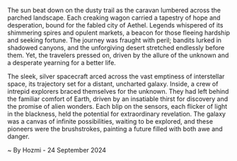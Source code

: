 
The sun beat down on the dusty trail as the caravan lumbered across the parched landscape.  Each creaking wagon carried a tapestry of hope and desperation, bound for the fabled city of Aethel. Legends whispered of its shimmering spires and opulent markets, a beacon for those fleeing hardship and seeking fortune. The journey was fraught with peril; bandits lurked in shadowed canyons, and the unforgiving desert stretched endlessly before them. Yet, the travelers pressed on, driven by the allure of the unknown and a desperate yearning for a better life. 

The sleek, silver spacecraft arced across the vast emptiness of interstellar space, its trajectory set for a distant, uncharted galaxy. Inside, a crew of intrepid explorers braced themselves for the unknown. They had left behind the familiar comfort of Earth, driven by an insatiable thirst for discovery and the promise of alien wonders. Each blip on the sensors, each flicker of light in the blackness, held the potential for extraordinary revelation. The galaxy was a canvas of infinite possibilities, waiting to be explored, and these pioneers were the brushstrokes, painting a future filled with both awe and danger. 

~ By Hozmi - 24 September 2024
